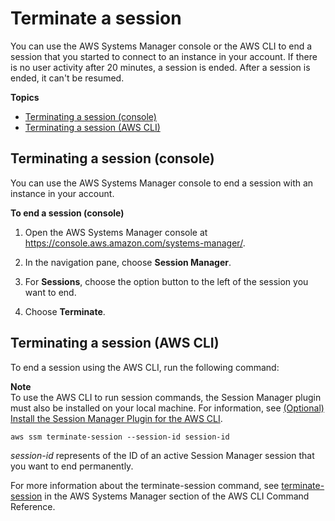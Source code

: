 # Terminate a session<a name="session-manager-working-with-sessions-end"></a>

You can use the AWS Systems Manager console or the AWS CLI to end a session that you started to connect to an instance in your account\. If there is no user activity after 20 minutes, a session is ended\. After a session is ended, it can't be resumed\. 

**Topics**
+ [Terminating a session \(console\)](#stop-sys-console)
+ [Terminating a session \(AWS CLI\)](#stop-cli)

## Terminating a session \(console\)<a name="stop-sys-console"></a>

You can use the AWS Systems Manager console to end a session with an instance in your account\.

**To end a session \(console\)**

1. Open the AWS Systems Manager console at [https://console\.aws\.amazon\.com/systems\-manager/](https://console.aws.amazon.com/systems-manager/)\.

1. In the navigation pane, choose **Session Manager**\.

1. For **Sessions**, choose the option button to the left of the session you want to end\.

1. Choose **Terminate**\.

## Terminating a session \(AWS CLI\)<a name="stop-cli"></a>

To end a session using the AWS CLI, run the following command:

**Note**  
To use the AWS CLI to run session commands, the Session Manager plugin must also be installed on your local machine\. For information, see [\(Optional\) Install the Session Manager Plugin for the AWS CLI](session-manager-working-with-install-plugin.md)\.

```
aws ssm terminate-session --session-id session-id
```

*session\-id* represents of the ID of an active Session Manager session that you want to end permanently\.

For more information about the terminate\-session command, see [terminate\-session](https://docs.aws.amazon.com/cli/latest/reference/ssm/terminate-session.html) in the AWS Systems Manager section of the AWS CLI Command Reference\.